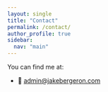 ```yaml
---
layout: single
title: "Contact"
permalink: /contact/
author_profile: true
sidebar:
  nav: "main"
---
```


You can find me at:

- 📧 admin@jakebergeron.com
